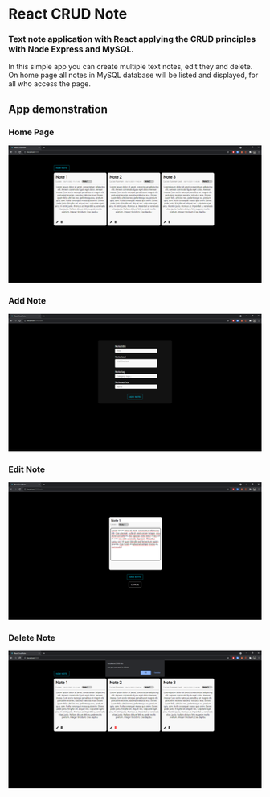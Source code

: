 # React CRUD Note

### Text note application with React applying the CRUD principles with Node Express and MySQL.

In this simple app you can create multiple text notes, edit they and delete. On home page all notes in MySQL database will be listed and displayed, for all who access the page.

## App demonstration

### Home Page
<img alt="Home Page" src="https://github.com/LucasKleaL/react-crud-note/blob/main/public/app-demo/react_crud_note_home.png" />

### Add Note
<img alt="Add Note" src="https://github.com/LucasKleaL/react-crud-note/blob/main/public/app-demo/react_crud_note_add.png" />

### Edit Note
<img alt="Edit Note" src="https://github.com/LucasKleaL/react-crud-note/blob/main/public/app-demo/react_crud_note_edit.png" />

### Delete Note
<img alt="Delete Note" src="https://github.com/LucasKleaL/react-crud-note/blob/main/public/app-demo/react_crud_note_delete.png" />
